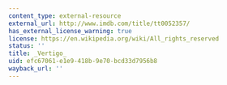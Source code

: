 ```yaml
---
content_type: external-resource
external_url: http://www.imdb.com/title/tt0052357/
has_external_license_warning: true
license: https://en.wikipedia.org/wiki/All_rights_reserved
status: ''
title: _Vertigo_
uid: efc67061-e1e9-418b-9e70-bcd33d7956b8
wayback_url: ''
---
```

